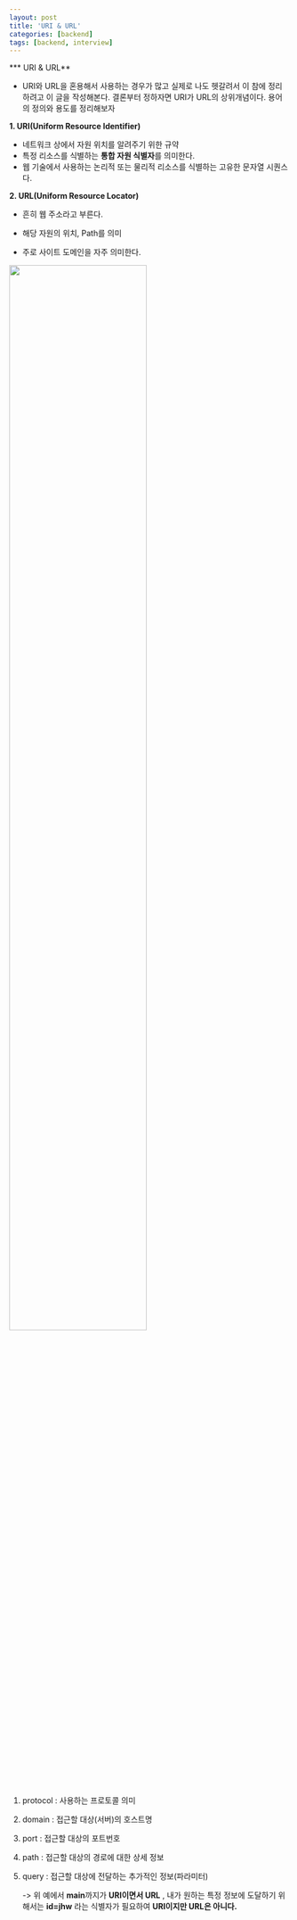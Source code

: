 ```yaml
---
layout: post
title: 'URI & URL'
categories: [backend]
tags: [backend, interview]
---
```


*** URI & URL**

- URI와 URL을 혼용해서 사용하는 경우가 많고 실제로 나도 헷갈려서 이 참에 정리하려고 이 글을 작성해본다. 결론부터 정하자면 URI가 URL의 상위개념이다. 용어의 정의와 용도를 정리해보자



**1. URI(Uniform Resource Identifier)**

- 네트워크 상에서 자원 위치를 알려주기 위한 규약
- 특정 리소스를 식별하는 **통합 자원 식별자**를 의미한다.
- 웹 기술에서 사용하는 논리적 또는 물리적 리소스를 식별하는 고유한 문자열 시퀀스다.



**2. URL(Uniform Resource Locator)**

- 흔히 웹 주소라고 부른다.

- 해당 자원의 위치, Path를 의미
- 주로 사이트 도메인을 자주 의미한다.



<img src="https://user-images.githubusercontent.com/57614563/132974678-0d73b443-7014-4a8d-a47a-f8cc6486f62f.PNG" width="70%">

1) protocol : 사용하는 프로토콜 의미

2) domain : 접근할 대상(서버)의 호스트명

3) port : 접근할 대상의 포트번호

4) path : 접근할 대상의 경로에 대한 상세 정보

5) query : 접근할 대상에 전달하는 추가적인 정보(파라미터)

   -> 위 예에서 **main**까지가 **URI이면서 URL** , 내가 원하는 특정 정보에 도달하기 위해서는 **id=jhw** 라는 식별자가 필요하여 **URI이지만 URL은 아니다.**

